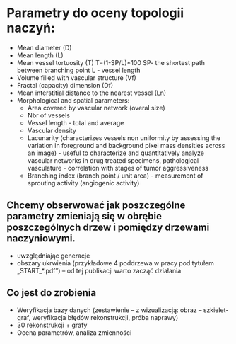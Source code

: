 # Parametry do oceny topologii naczyń:
* Mean diameter (D) 
* Mean length (L) 
* Mean vessel tortuosity (T) 
    T=(1-SP/L)*100 
SP- the shortest path between branching point 
L - vessel length 
* Volume filled with vascular structure (Vf) 
* Fractal (capacity) dimension (Df) 
* Mean interstitial distance to the nearest vessel (Ln) 
* Morphological and spatial parameters: 
    - Area covered by vascular  network (overal size) 
    - Nbr of vessels  
    - Vessel length - total and average 
    - Vascular density 
    - Lacunarity (characterizes vessels non uniformity by assessing the variation in foreground and background pixel mass densities across an image) - useful to characterize and quantitatively analyze vascular networks in drug treated specimens, pathological vasculature - correlation with stages of tumor aggressiveness  
    - Branching index (branch point / unit area) - measurement of sprouting activity (angiogenic activity) 

## Chcemy obserwować jak poszczególne parametry zmieniają się w obrębie poszczególnych drzew i pomiędzy drzewami naczyniowymi. 
- uwzględniając generacje
- obszary ukrwienia (przykładowe 4 poddrzewa w pracy pod tytułem „START_*.pdf”) – od tej publikacji warto zacząć działania


## Co jest do zrobienia
- Weryfikacja bazy danych (zestawienie – z wizualizacją: obraz – szkielet-graf, weryfikacja błędów rekonstrukcji, próba naprawy)
- 30 rekonstrukcji + grafy
- Ocena parametrów, analiza zmienności
